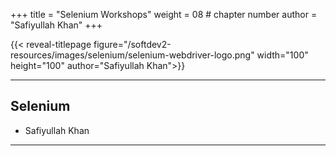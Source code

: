 +++
title = "Selenium Workshops"
weight = 08 # chapter number
author = "Safiyullah Khan"
+++

{{< reveal-titlepage figure="/softdev2-resources/images/selenium/selenium-webdriver-logo.png" width="100" height="100" author="Safiyullah Khan">}}


  
---

## Selenium

- Safiyullah Khan

---
